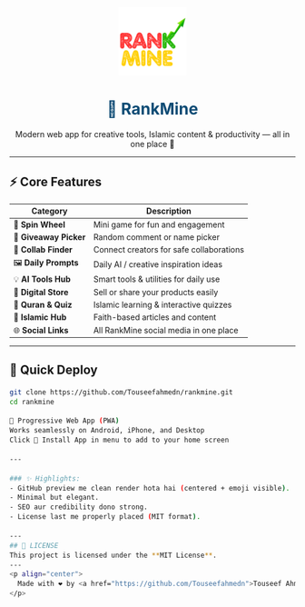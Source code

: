 <p align="center">
  <img src="logo.png" alt="RankMine Logo" width="120">
</p>

<h1 align="center" style="color:#0f4c75;">🌟 RankMine</h1>

<p align="center">
  Modern web app for creative tools, Islamic content & productivity — all in one place 🚀  
</p>

---

## ⚡ Core Features

| Category | Description |
|-----------|--------------|
| 🎯 **Spin Wheel** | Mini game for fun and engagement |
| 🎁 **Giveaway Picker** | Random comment or name picker |
| 🤝 **Collab Finder** | Connect creators for safe collaborations |
| 🖼️ **Daily Prompts** | Daily AI / creative inspiration ideas |
| 💡 **AI Tools Hub** | Smart tools & utilities for daily use |
| 🏪 **Digital Store** | Sell or share your products easily |
| 📖 **Quran & Quiz** | Islamic learning & interactive quizzes |
| 🌙 **Islamic Hub** | Faith-based articles and content |
| 🌐 **Social Links** | All RankMine social media in one place |

---

## 🧭 Quick Deploy

```bash
git clone https://github.com/Touseefahmedn/rankmine.git
cd rankmine

📲 Progressive Web App (PWA)
Works seamlessly on Android, iPhone, and Desktop
Click 📲 Install App in menu to add to your home screen

---

### ✨ Highlights:
- GitHub preview me clean render hota hai (centered + emoji visible).  
- Minimal but elegant.  
- SEO aur credibility dono strong.  
- License last me properly placed (MIT format).  

---
## 🧾 LICENSE
This project is licensed under the **MIT License**.
---
<p align="center">
  Made with ❤️ by <a href="https://github.com/Touseefahmedn">Touseef Ahmed</a>
</p>

